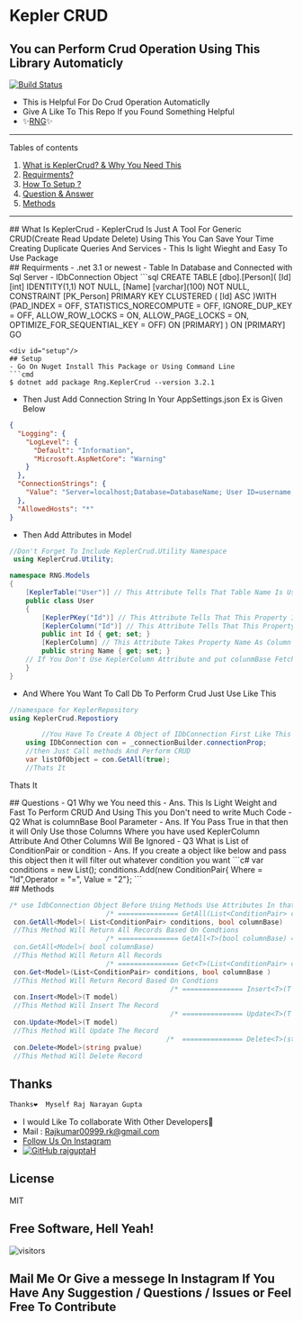 # Kepler CRUD
## You can Perform Crud Operation Using This Library Automaticly

[![Build Status](https://travis-ci.org/joemccann/dillinger.svg?branch=master)](https://instagram.com/bug__developer)



- This is Helpful For Do Crud Operation Automaticlly 
- Give A Like To This Repo If you Found Something Helpful
- ✨[RNG](https://github.com/rajguptaH)✨

*******
Tables of contents  
 1. [What is KeplerCrud? & Why You Need This](#whatiskepler)
 2. [Requirments?](#requirment)
 3. [How To Setup ?](#setup)
 4. [Question & Answer](#questions)
 5. [Methods](#methods)

*******
<div id="whatiskepler"/>
## What Is KeplerCrud
- KeplerCrud Is Just A Tool For Generic CRUD(Create Read Update Delete) Using This You Can Save Your Time Creating Duplicate Queries And Services 
- This Is light Wieght and Easy To Use Package

<div id="requirment"/>
## Requirments
- .net 3.1 or newest 
- Table In Database and Connected with Sql Server
- IDbConnection Object
 ```sql
 CREATE TABLE [dbo].[Person](
	[Id] [int] IDENTITY(1,1) NOT NULL,
	[Name] [varchar](100) NOT NULL,
 CONSTRAINT [PK_Person] PRIMARY KEY CLUSTERED 
(
	[Id] ASC
)WITH (PAD_INDEX = OFF, STATISTICS_NORECOMPUTE = OFF, IGNORE_DUP_KEY = OFF, ALLOW_ROW_LOCKS = ON, ALLOW_PAGE_LOCKS = ON, OPTIMIZE_FOR_SEQUENTIAL_KEY = OFF) ON [PRIMARY]
) ON [PRIMARY]
GO

```
<div id="setup"/>
## Setup 
- Go On Nuget Install This Package or Using Command Line 
```cmd
$ dotnet add package Rng.KeplerCrud --version 3.2.1
```
- Then Just Add Connection String In Your AppSettings.json Ex is Given Below
```json
{
  "Logging": {
    "LogLevel": {
      "Default": "Information",
      "Microsoft.AspNetCore": "Warning"
    }
  },
  "ConnectionStrings": {
    "Value": "Server=localhost;Database=DatabaseName; User ID=username;Password=password;"
  },
  "AllowedHosts": "*"
}
```
- Then Add Attributes in Model
```c#
//Don't Forget To Include KeplerCrud.Utility Namespace 
 using KeplerCrud.Utility;

namespace RNG.Models
{
    [KeplerTable("User")] // This Attribute Tells That Table Name Is User
    public class User
    {
    	[KeplerPKey("Id")] // This Attribute Tells That This Property Is Primary Key Of User Table
        [KeplerColumn("Id")] // This Attribute Tells That This Property Is For Id Column Of User Table
        public int Id { get; set; }
        [KeplerColumn] // This Attribute Takes Property Name As Column Of User Table 
        public string Name { get; set; }
	// If You Don't Use KeplerColumn Attribute and put colunmBase Fetch, Insert or Update Then You Won't Get This Column Value Or You Can't Save This
    }
}
```
- And Where You Want To Call Db To Perform Crud Just Use Like This 
```c#
//namespace for KeplerRepository
using KeplerCrud.Repostiory

        //You Have To Create A Object of IDbConnection First Like This With Your Connection String 
	using IDbConnection con = _connectionBuilder.connectionProp;
	//then Just Call methods And Perform CRUD 
	var listOfObject = con.GetAll(true);
	//Thats It 
```
Thats It 
<div id="questions"/>
## Questions 
- Q1 Why we You need this 
- Ans. This Is Light Weight and Fast To Perform CRUD And Using This you Don't need to write Much Code 
- Q2 What is columnBase Bool Parameter 
- Ans. If You Pass True in that then it will Only Use those Columns Where you have used KeplerColumn Attribute And Other Columns Will Be Ignored
- Q3 What is List of ConditionPair or condition 
- Ans. If you create a object like below and pass this object then it will filter out whatever condition you want
	```c#
	var conditions = new List<ConditionPair>();
	conditions.Add(new ConditionPair{ Where = "Id",Operator = "=", Value = "2"};
	```
<div id="methods"/>
## Methods 

```c#
/* use IdbConnection Object Before Using Methods Use Attributes In that models */
                        /* =============== GetAll(List<ConditionPair> conditions, bool columnBase) ================*/
 con.GetAll<Model>( List<ConditionPair> conditions, bool columnBase)
 //This Method Will Return All Records Based On Condtions 
                        /* =============== GetAll<T>(bool columnBase) ================
 con.GetAll<Model>( bool columnBase)
 //This Method Will Return All Records
                        /* =============== Get<T>(List<ConditionPair> conditions, bool columnBase ) ================*/
 con.Get<Model>(List<ConditionPair> conditions, bool columnBase )
 //This Method Will Return Record Based On Condtions 
                                        /* =============== Insert<T>(T model) ================*/
 con.Insert<Model>(T model)
 //This Method Will Insert The Record 
                                        /* =============== Update<T>(T model) ================*/
 con.Update<Model>(T model)
 //This Method Will Update The Record 
                                       /*  =============== Delete<T>(string pvalue) ================*/
 con.Delete<Model>(string pvalue)
 //This Method Will Delete Record
```
## Thanks 
```sql
Thanks❤  Myself Raj Narayan Gupta
```
- I would Like To collaborate With Other Developers💛
- Mail : Rajkumar00999.rk@gmail.com
-  [Follow Us On Instagram]( https://instagram.com/raj__rr)
- [![GitHub rajguptaH](https://img.shields.io/github/followers/rajguptaH?label=follow&style=social)](https://github.com/rajguptaH)

## License

MIT

**Free Software, Hell Yeah!**
-
![visitors](https://visitor-badge.glitch.me/badge?page_id=rajguptaH.rajguptaH)
## Mail Me Or Give a messege In Instagram If You Have Any Suggestion / Questions / Issues or Feel Free To Contribute

